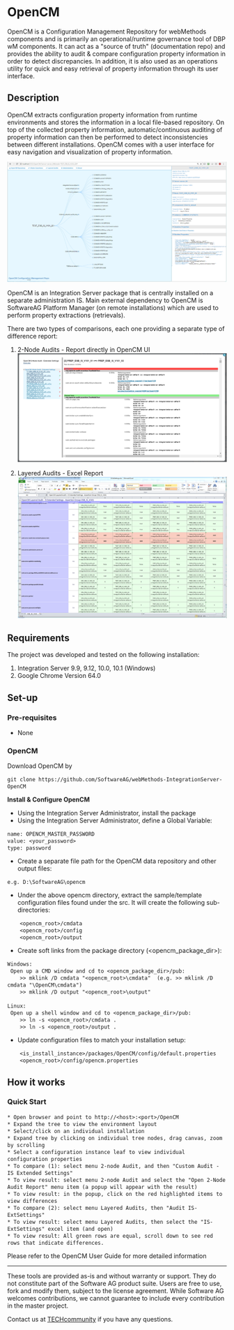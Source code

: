 # OpenCM
OpenCM is a Configuration Management Repository for webMethods components and is primarily an operational/runtime governance tool of DBP wM components. It can act as a "source of truth" (documentation repo) and provides the ability to audit & compare configuration property information in order to detect discrepancies. In addition, it is also used as an operations utility for quick and easy retrieval of property information through its user interface.   
 
## Description
OpenCM extracts configuration property information from runtime environments and stores the information in a local file-based repository. On top of the collected property information, automatic/continuous auditing of property information can then be performed to detect inconsistencies between different installations. OpenCM comes with a user interface for easy navigation and visualization of property information.

![Alt text](/github_images/UI-InstallationNode.jpg?raw=true "OpenCM User Interface")

OpenCM is an Integration Server package that is centrally installed on a separate administration IS. Main external dependency to OpenCM is SoftwareAG Platform Manager (on remote installations) which are used to perform property extractions (retrievals).

There are two types of comparisons, each one providing a separate type of difference report:

1. 2-Node Audits - Report directly in OpenCM UI
![Alt text](/github_images/UI-Report-01.jpg?raw=true "OpenCM HTML Report")

2. Layered Audits - Excel Report
![Alt text](/github_images/UI-Report-02.jpg?raw=true "OpenCM Excel Report")

## Requirements

The project was developed and tested on the following installation:

1. Integration Server 9.9, 9.12, 10.0, 10.1 (Windows)
2. Google Chrome Version 64.0
  
## Set-up

### Pre-requisites

* None

### OpenCM 
Download OpenCM by
```
git clone https://github.com/SoftwareAG/webMethods-IntegrationServer-OpenCM
```
 
**Install & Configure OpenCM** 

* Using the Integration Server Administrator, install the package 
* Using the Integration Server Administrator, define a Global Variable:
```
name: OPENCM_MASTER_PASSWORD
value: <your_password>
type: password
```

* Create a separate file path for the OpenCM data repository and other output files:
```
e.g. D:\SoftwareAG\opencm

```
* Under the above opencm directory, extract the sample/template configuration files found under the src. It will create the following sub-directories:
```
	<opencm_root>/cmdata
	<opencm_root>/config
	<opencm_root>/output
```

* Create soft links from the package directory (<opencm_package_dir>):
```
Windows: 
 Open up a CMD window and cd to <opencm_package_dir>/pub:
 	>> mklink /D cmdata "<opencm_root>\cmdata"	(e.g. >> mklink /D cmdata "\OpenCM\cmdata")
 	>> mklink /D output "<opencm_root>\output"

Linux: 
 Open up a shell window and cd to <opencm_package_dir>/pub:
 	>> ln -s <opencm_root>/cmdata .
 	>> ln -s <opencm_root>/output .
```

* Update configuration files to match your installation setup:
```
	<is_install_instance>/packages/OpenCM/config/default.properties
	<opencm_root>/config/opencm.properties
```

## How it works

### Quick Start
	* Open browser and point to http://<host>:<port>/OpenCM
	* Expand the tree to view the environment layout
	* Select/click on an individual installation
	* Expand tree by clicking on individual tree nodes, drag canvas, zoom by scrolling 
	* Select a configuration instance leaf to view individual configuration properties
	* To compare (1): select menu 2-node Audit, and then "Custom Audit - IS Extended Settings"
	* To view result: select menu 2-node Audit and select the "Open 2-Node Audit Report" menu item (a popup will appear with the result)
	* To view result: in the popup, click on the red highlighted items to view differences
	* To compare (2): select menu Layered Audits, then "Audit IS-ExtSettings"
	* To view result: select menu Layered Audits, then select the "IS-ExtSettings" excel item (and open)
	* To view result: All green rows are equal, scroll down to see red rows that indicate differences.

Please refer to the OpenCM User Guide for more detailed information
	
______________________
These tools are provided as-is and without warranty or support. They do not constitute part of the Software AG product suite. Users are free to use, fork and modify them, subject to the license agreement. While Software AG welcomes contributions, we cannot guarantee to include every contribution in the master project.	

Contact us at [TECHcommunity](mailto:technologycommunity@softwareag.com?subject=Github/SoftwareAG) if you have any questions.